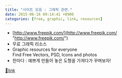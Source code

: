 ```yaml
---
title: "사이트 모음 : 그래픽 관련."
date: 2015-06-16 09:14:41 +0900
categories: [free, graphic, link, resources]
---
```


- [http://www.freepik.com/](http://www.freepik.com/ "http://www.freepik.com/")
- 무료 그래픽 리소스
- Graphic resources for everyone  
Find Free Vectors, PSD, Icons and photos
- 한마다 : 예쁘게 만들어 놓은 도형을 가져다가 꾸며보자!





[🔗link](http://www.mins01.com/mh/tech/read/949)